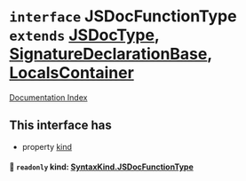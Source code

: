# `interface` JSDocFunctionType `extends` [JSDocType](../private.interface.JSDocType/README.md), [SignatureDeclarationBase](../private.interface.SignatureDeclarationBase/README.md), [LocalsContainer](../private.interface.LocalsContainer/README.md)

[Documentation Index](../README.md)

## This interface has

- property [kind](#-readonly-kind-syntaxkindjsdocfunctiontype)


#### 📄 `readonly` kind: [SyntaxKind.JSDocFunctionType](../private.enum.SyntaxKind/README.md#jsdocfunctiontype--317)



